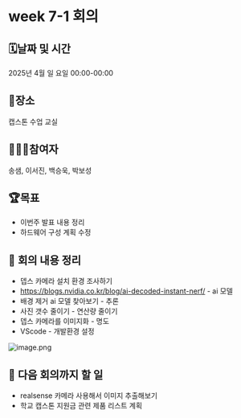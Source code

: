 # week 7-1 회의

## 🗓️날짜 및 시간

2025년 4월 일 요일 00:00-00:00

## 🗽장소

캡스톤 수업 교실

## 🙇🏻‍♂️참여자

송샘, 이서진, 백승욱, 박보성

## 🏆목표

- 이번주 발표 내용 정리
- 하드웨어 구성 계획 수정

## 📌 회의 내용 정리

- 뎁스 카메라 설치 환경 조사하기
- https://blogs.nvidia.co.kr/blog/ai-decoded-instant-nerf/ - ai 모델
- 배경 제거 ai 모델 찾아보기  - 추론
- 사진 갯수 줄이기 - 연산량 줄이기
- 뎁스 카메라를 이미지화 - 명도
- VScode - 개발환경 설정

![image.png](attachment:28ef1000-2b95-409c-8be8-4048bde2c85d:image.png)

## 📌 **다음 회의까지 할 일**

- realsense 카메라 사용해서 이미지 추출해보기
- 학교 캡스톤 지원금 관련 제품 리스트 계획
